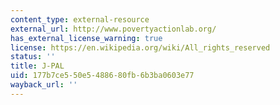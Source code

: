 ```yaml
---
content_type: external-resource
external_url: http://www.povertyactionlab.org/
has_external_license_warning: true
license: https://en.wikipedia.org/wiki/All_rights_reserved
status: ''
title: J-PAL
uid: 177b7ce5-50e5-4886-80fb-6b3ba0603e77
wayback_url: ''
---
```


